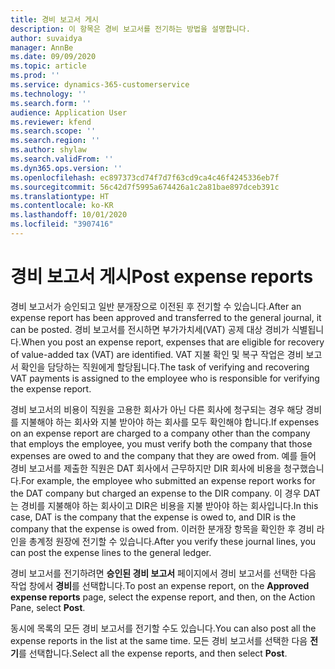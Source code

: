 ```yaml
---
title: 경비 보고서 게시
description: 이 항목은 경비 보고서를 전기하는 방법을 설명합니다.
author: suvaidya
manager: AnnBe
ms.date: 09/09/2020
ms.topic: article
ms.prod: ''
ms.service: dynamics-365-customerservice
ms.technology: ''
ms.search.form: ''
audience: Application User
ms.reviewer: kfend
ms.search.scope: ''
ms.search.region: ''
ms.author: shylaw
ms.search.validFrom: ''
ms.dyn365.ops.version: ''
ms.openlocfilehash: ec897373cd74f7d7f63cd9ca4c46f4245336eb7f
ms.sourcegitcommit: 56c42d7f5995a674426a1c2a81bae897dceb391c
ms.translationtype: HT
ms.contentlocale: ko-KR
ms.lasthandoff: 10/01/2020
ms.locfileid: "3907416"
---
```

# <a name="post-expense-reports"></a><span data-ttu-id="be678-103">경비 보고서 게시</span><span class="sxs-lookup"><span data-stu-id="be678-103">Post expense reports</span></span>

<span data-ttu-id="be678-104">경비 보고서가 승인되고 일반 분개장으로 이전된 후 전기할 수 있습니다.</span><span class="sxs-lookup"><span data-stu-id="be678-104">After an expense report has been approved and transferred to the general journal, it can be posted.</span></span> <span data-ttu-id="be678-105">경비 보고서를 전시하면 부가가치세(VAT) 공제 대상 경비가 식별됩니다.</span><span class="sxs-lookup"><span data-stu-id="be678-105">When you post an expense report, expenses that are eligible for recovery of value-added tax (VAT) are identified.</span></span> <span data-ttu-id="be678-106">VAT 지불 확인 및 복구 작업은 경비 보고서 확인을 담당하는 직원에게 할당됩니다.</span><span class="sxs-lookup"><span data-stu-id="be678-106">The task of verifying and recovering VAT payments is assigned to the employee who is responsible for verifying the expense report.</span></span>

<span data-ttu-id="be678-107">경비 보고서의 비용이 직원을 고용한 회사가 아닌 다른 회사에 청구되는 경우 해당 경비를 지불해야 하는 회사와 지불 받아야 하는 회사를 모두 확인해야 합니다.</span><span class="sxs-lookup"><span data-stu-id="be678-107">If expenses on an expense report are charged to a company other than the company that employs the employee, you must verify both the company that those expenses are owed to and the company that they are owed from.</span></span> <span data-ttu-id="be678-108">예를 들어 경비 보고서를 제출한 직원은 DAT 회사에서 근무하지만 DIR 회사에 비용을 청구했습니다.</span><span class="sxs-lookup"><span data-stu-id="be678-108">For example, the employee who submitted an expense report works for the DAT company but charged an expense to the DIR company.</span></span> <span data-ttu-id="be678-109">이 경우 DAT는 경비를 지불해야 하는 회사이고 DIR은 비용을 지불 받아야 하는 회사입니다.</span><span class="sxs-lookup"><span data-stu-id="be678-109">In this case, DAT is the company that the expense is owed to, and DIR is the company that the expense is owed from.</span></span> <span data-ttu-id="be678-110">이러한 분개장 항목을 확인한 후 경비 라인을 총계정 원장에 전기할 수 있습니다.</span><span class="sxs-lookup"><span data-stu-id="be678-110">After you verify these journal lines, you can post the expense lines to the general ledger.</span></span>

<span data-ttu-id="be678-111">경비 보고서를 전기하려면 **승인된 경비 보고서** 페이지에서 경비 보고서를 선택한 다음 작업 창에서 **경비**를 선택합니다.</span><span class="sxs-lookup"><span data-stu-id="be678-111">To post an expense report, on the **Approved expense reports** page, select the expense report, and then, on the Action Pane, select **Post**.</span></span>

<span data-ttu-id="be678-112">동시에 목록의 모든 경비 보고서를 전기할 수도 있습니다.</span><span class="sxs-lookup"><span data-stu-id="be678-112">You can also post all the expense reports in the list at the same time.</span></span> <span data-ttu-id="be678-113">모든 경비 보고서를 선택한 다음 **전기**를 선택합니다.</span><span class="sxs-lookup"><span data-stu-id="be678-113">Select all the expense reports, and then select **Post**.</span></span>
